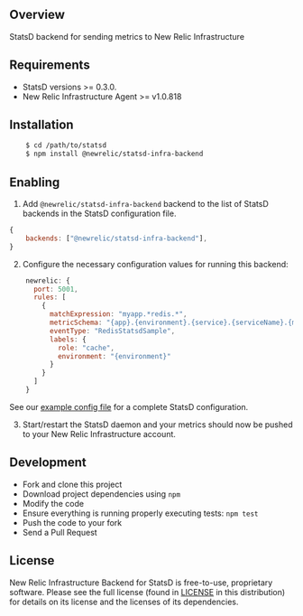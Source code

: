 ## Overview

StatsD backend for sending metrics to New Relic Infrastructure

## Requirements

* StatsD versions >= 0.3.0.
* New Relic Infrastructure Agent >= v1.0.818

## Installation

```sh
    $ cd /path/to/statsd
    $ npm install @newrelic/statsd-infra-backend
```

## Enabling

1. Add `@newrelic/statsd-infra-backend` backend to the list of StatsD backends in the StatsD configuration file.

```js
{
    backends: ["@newrelic/statsd-infra-backend"],
}
```

2. Configure the necessary configuration values for running this backend:

```js
    newrelic: {
      port: 5001,
      rules: [
        {
          matchExpression: "myapp.*redis.*",
          metricSchema: "{app}.{environment}.{service}.{serviceName}.{metricName}",
          eventType: "RedisStatsdSample",
          labels: {
            role: "cache",
            environment: "{environment}"
          }
        }
      ]
    }
```

See our [example config file](exampleConfig.js) for a complete StatsD configuration.

3. Start/restart the StatsD daemon and your metrics should now be pushed to your
New Relic Infrastructure account.

## Development

- Fork and clone this project
- Download project dependencies using `npm`
- Modify the code
- Ensure everything is running properly executing tests: `npm test`
- Push the code to your fork
- Send a Pull Request

## License

New Relic Infrastructure Backend for StatsD is free-to-use, proprietary
software. Please see the full license (found in [LICENSE](LICENSE) in this
distribution) for details on its license and the licenses of its dependencies.
